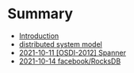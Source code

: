 # Summary

* [Introduction](README.md)
* [distributed system model](Distributed-System-Model.md)
* [2021-10-11 [OSDI-2012] Spanner](Spanner.md)
* [2021-10-14 facebook/RocksDB](rocksdb.md)
